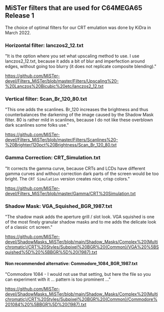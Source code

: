 ## MiSTer filters that are used for C64MEGA65 Release 1

The choice of optimal filters for our CRT emulation was done by KiDra
in March 2022.

### Horizontal filter: lanczos2_12.txt

"It is the option where you set what upscaling method to use.
I use lanczos2_12.txt, because it adds a bit of blur and imperfection around
edges, without going too blurry (it does not replicate composite blending)."

https://github.com/MiSTer-devel/Filters_MiSTer/blob/master/Filters/Upscaling%20-%20Lanczos%20Bicubic%20etc/lanczos2_12.txt

### Vertical filter: Scan_Br_120_80.txt

"This one adds the scanlines. Br_120 increases the brightness and thus
counterbalances the darkening of the image caused by the Shadow Mask filter.
80 is rather mild in scanlines, because I do not like these overblown dark
scanlines some folks use."

https://github.com/MiSTer-devel/Filters_MiSTer/blob/master/Filters/Scanlines%20-%20Brighter/120pct%20Brightness/Scan_Br_120_80.txt

### Gamma Correction: CRT_Simulation.txt

"It corrects the gamma curve, because CRTs and LCDs have different gamma
curves and without correction dark parts of the screen would be too bright.
The `CRT Simulation` version creates nice, crisp colors."

https://github.com/MiSTer-devel/Filters_MiSTer/blob/master/Gamma/CRT%20Simulation.txt

### Shadow Mask: VGA_Squished_BGR_1987.txt

"The shadow mask adds the aperture grill / slot look. VGA squished is one of
the most finely granular shadow masks and to me adds the delicate look of a
classic crt screen."

https://github.com/MiSTer-devel/ShadowMasks_MiSTer/blob/main/Shadow_Masks/Complex%20(Multichromatic)/CRT%20Styles/Subpixel%20BGR%20(Common)/VGA%20%5BSquished%5D%20%5BBGR%5D%20(1987).txt

#### Non recommended alternative: Commodore_1084_BGR_1987.txt

"Commodore 1084 - I would not use that setting, but here the file so you can
experiment with it ... pattern is too prominent ..."

https://github.com/MiSTer-devel/ShadowMasks_MiSTer/blob/main/Shadow_Masks/Complex%20(Multichromatic)/CRT%20Styles/Subpixel%20BGR%20(Common)/Commodore%201084%20%5BBGR%5D%20(1987).txt

